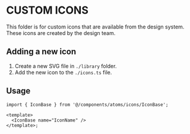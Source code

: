 # CUSTOM ICONS

This folder is for custom icons that are available from the design system. These icons are created by the design team.

## Adding a new icon

1. Create a new SVG file in `./library` folder.
2. Add the new icon to the `./icons.ts` file.

## Usage

```tsx
import { IconBase } from '@/components/atoms/icons/IconBase';

<template>
  <IconBase name="IconName" />
</template>;
```
